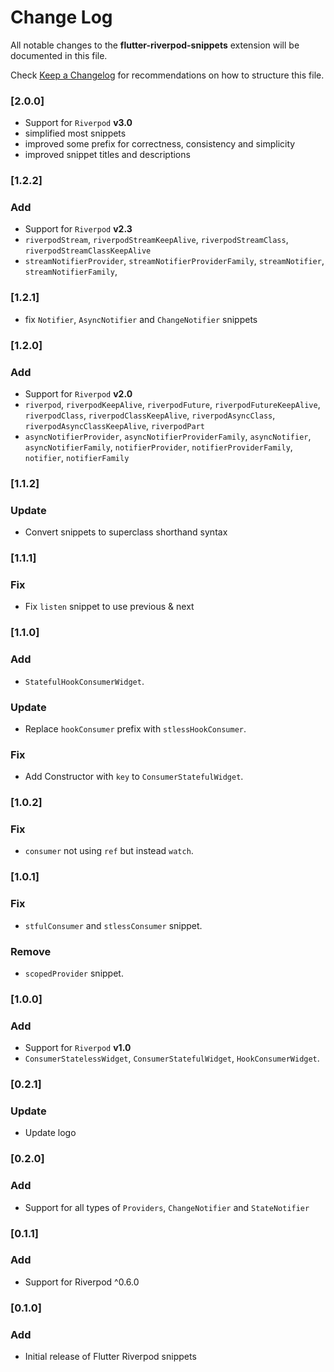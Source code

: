 # Change Log

All notable changes to the **flutter-riverpod-snippets** extension will be documented in this file.

Check [Keep a Changelog](http://keepachangelog.com/) for recommendations on how to structure this file.

### [2.0.0]
- Support for `Riverpod` **v3.0**
- simplified most snippets
- improved some prefix for correctness, consistency and simplicity
- improved snippet titles and descriptions

### [1.2.2]

### Add
- Support for `Riverpod` **v2.3**
- `riverpodStream`, `riverpodStreamKeepAlive`, `riverpodStreamClass`, `riverpodStreamClassKeepAlive`
- `streamNotifierProvider`, `streamNotifierProviderFamily`, `streamNotifier`, `streamNotifierFamily`,

### [1.2.1]
- fix `Notifier`, `AsyncNotifier` and `ChangeNotifier` snippets
### [1.2.0]

### Add
- Support for `Riverpod` **v2.0**
- `riverpod`, `riverpodKeepAlive`, `riverpodFuture`, `riverpodFutureKeepAlive`, `riverpodClass`, `riverpodClassKeepAlive`, `riverpodAsyncClass`, `riverpodAsyncClassKeepAlive`, `riverpodPart`
- `asyncNotifierProvider`, `asyncNotifierProviderFamily`, `asyncNotifier`, `asyncNotifierFamily`, `notifierProvider`, `notifierProviderFamily`, `notifier`, `notifierFamily`

### [1.1.2]

### Update

- Convert snippets to superclass shorthand syntax

### [1.1.1]

### Fix

- Fix `listen` snippet to use previous & next

### [1.1.0]

### Add

- `StatefulHookConsumerWidget`.

### Update

- Replace `hookConsumer` prefix with `stlessHookConsumer`.

### Fix

- Add Constructor with `key` to `ConsumerStatefulWidget`.

### [1.0.2]

### Fix

- `consumer` not using `ref` but instead `watch`.

### [1.0.1]

### Fix

- `stfulConsumer` and `stlessConsumer` snippet.

### Remove

- `scopedProvider` snippet.

### [1.0.0]

### Add

- Support for `Riverpod` **v1.0**
- `ConsumerStatelessWidget`, `ConsumerStatefulWidget`, `HookConsumerWidget`.

### [0.2.1]

### Update

- Update logo

### [0.2.0]

### Add

- Support for all types of `Providers`, `ChangeNotifier` and `StateNotifier`

### [0.1.1]

### Add

- Support for Riverpod ^0.6.0

### [0.1.0]

### Add

- Initial release of Flutter Riverpod snippets
